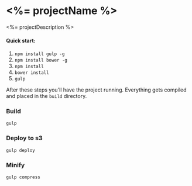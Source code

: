 <%= projectName %>
==================

<%= projectDescription %>

#### Quick start:

1. `npm install gulp -g`
2. `npm install bower -g`
3. `npm install`
3. `bower install`
4. `gulp`

After these steps you'll have the project running. Everything gets compiled and placed in the `build` directory.

### Build

`gulp`

### Deploy to s3

`gulp deploy`

### Minify

`gulp compress`
